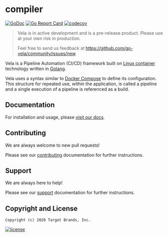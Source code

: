 # compiler

[![GoDoc](https://godoc.org/github.com/go-vela/compiler?status.svg)](https://godoc.org/github.com/go-vela/compiler)
[![Go Report Card](https://goreportcard.com/badge/go-vela/compiler)](https://goreportcard.com/report/go-vela/compiler)
[![codecov](https://codecov.io/gh/go-vela/compiler/branch/master/graph/badge.svg)](https://codecov.io/gh/go-vela/compiler)

> Vela is in active development and is a pre-release product. Please use at your own risk in production.
>
> Feel free to send us feedback at https://github.com/go-vela/community/issues/new.

Vela is a Pipeline Automation (CI/CD) framework built on [Linux container](https://linuxcontainers.org/) technology written in [Golang](https://golang.org/).

Vela uses a syntax similar to [Docker Compose](https://docs.docker.com/compose/) to define its configuration. This structure for repeated use, within the application, is called a pipeline and a single execution of a pipeline is referenced as a build.

## Documentation

For installation and usage, please [visit our docs](https://go-vela.github.io/docs).

## Contributing

We are always welcome to new pull requests!

Please see our [contributing](CONTRIBUTING.md) documentation for further instructions.

## Support

We are always here to help!

Please see our [support](SUPPORT.md) documentation for further instructions.

## Copyright and License

```
Copyright (c) 2020 Target Brands, Inc.
```

[![license](https://img.shields.io/crates/l/gl.svg)](LICENSE)
